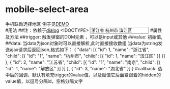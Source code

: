 # mobile-select-area
手机联动选择地区
例子见[DEMO](http://www.lovewebgames.com/jsmodule/mobile-select-area.html)  
#用法
	##注：依赖于[dialog](https://github.com/tianxiangbing/dialog)
		<!DOCTYPE>
		<html>
			<head>
				<title>选择日期</title>
				<meta name="viewport" content="width=device-width, initial-scale=1.0, maximum-scale=1.0, user-scalable=0">
				<link rel="stylesheet" type="text/css" href="../dist/mobile-select-area.css">
				<link rel="stylesheet" type="text/css" href="../dist/dialog.min.css">
				<script type="text/javascript" src="../dist/zepto.js"></script>
				<script type="text/javascript" src="../dist/dialog.js"></script>
				<script type="text/javascript" src="../dist/dialog-jquery.min.js"></script>
				<script type="text/javascript" src="../dist/mobile-select-area.js"></script>
			</head>
			<body>
				<input type="text" id="txt_area" value="浙江省 杭州市 滨江区"/>
				<input type="hidden" id="hd_area" value="1,1,1"/>
				<script>
				var selectArea = new MobileSelectArea();
				selectArea.init({trigger:$('#txt_area'),value:$('#hd_area').val(),data:'data.json'});
				</script>
			</body>
		</html>
#属性及方法
##trigger:
		触发弹窗的DOM元素 ，可以是input或其他
##value:
		初始值,
##data:
		当data为json对象时可以直接解析,此时直接接收数组
		当data为string发送ajax请求后返回json,格式如下：
		{
			"data": [{
				"id": 1,
				"name": "浙江省",
				"child": [{
					"id": "1",
					"name": "杭州市",
					"child": [{
						"id": 1,
						"name": "滨江区"
					}]
				}]
			}, {
				"id": 2,
				"name": "江苏省",
				"child": [{
					"id": "1",
					"name": "南京",
					"child": [{
						"id": 1,
						"name": "解放区"
					}]
				}]
			}, {
				"id": 3,
				"name": "湖北省"
			}]
		}
#callback:
		选中后的回调，默认有填充trigger的value值，以及赋值它后面紧跟着的hidden的value值，以逗号分隔id，空格分隔文字